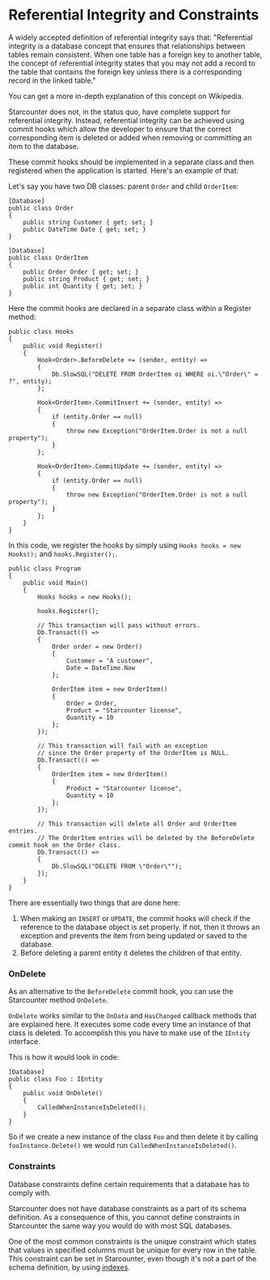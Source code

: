 # Referential Integrity and Constraints

A widely accepted definition of referential integrity says that: "Referential integrity is a database concept that ensures that relationships between tables remain consistent. When one table has a foreign key to another table, the concept of referential integrity states that you may not add a record to the table that contains the foreign key unless there is a corresponding record in the linked table."

You can get a more in-depth explanation of this concept on Wikipedia.

Starcounter does not, in the status quo, have complete support for referential integrity. Instead, referential integrity can be achieved using commit hooks which allow the developer to ensure that the correct corresponding item is deleted or added when removing or committing an item to the database.

These commit hooks should be implemented in a separate class and then registered when the application is started. Here's an example of that:

Let's say you have two DB classes: parent `Order` and child `OrderItem`:

```
[Database]
public class Order
{
    public string Customer { get; set; }
    public DateTime Date { get; set; }
}

[Database]
public class OrderItem
{
    public Order Order { get; set; }
    public string Product { get; set; }
    public int Quantity { get; set; }
}
```

Here the commit hooks are declared in a separate class within a Register method:

```
public class Hooks
{
    public void Register()
    {
        Hook<Order>.BeforeDelete += (sender, entity) =>
        {
            Db.SlowSQL("DELETE FROM OrderItem oi WHERE oi.\"Order\" = ?", entity);
        };

        Hook<OrderItem>.CommitInsert += (sender, entity) =>
        {
            if (entity.Order == null)
            {
                throw new Exception("OrderItem.Order is not a null property");
            }
        };

        Hook<OrderItem>.CommitUpdate += (sender, entity) =>
        {
            if (entity.Order == null)
            {
                throw new Exception("OrderItem.Order is not a null property");
            }
        };
    }
}
```

In this code, we register the hooks by simply using `Hooks hooks = new Hooks();` and `hooks.Register();`.

```
public class Program 
{
    public void Main() 
    {
        Hooks hooks = new Hooks();

        hooks.Register();

        // This transaction will pass without errors.
        Db.Transact(() =>
        {
            Order order = new Order()
            {
                Customer = "A customer",
                Date = DateTime.Now
            };

            OrderItem item = new OrderItem()
            {
                Order = Order,
                Product = "Starcounter license",
                Quantity = 10       
            };
        });

        // This transaction will fail with an exception
        // since the Order property of the OrderItem is NULL.
        Db.Transact(() =>
        {
            OrderItem item = new OrderItem()
            {
                Product = "Starcounter license",
                Quantity = 10
            };
        });

        // This transaction will delete all Order and OrderItem entries.
        // The OrderItem entries will be deleted by the BeforeDelete commit hook on the Order class.
        Db.Transact(() =>
        {
            Db.SlowSQL("DELETE FROM \"Order\"");
        });
    }
}
```

There are essentially two things that are done here:

1. When making an `INSERT` or `UPDATE`, the commit hooks will check if the reference to the database object is set properly. If not, then it throws an exception and prevents the item from being updated or saved to the database.
2. Before deleting a parent entity it deletes the children of that entity.

### OnDelete

As an alternative to the `BeforeDelete` commit hook, you can use the Starcounter method `OnDelete`.

`OnDelete` works similar to the `OnData` and `HasChanged` callback methods that are explained here. It executes some code every time an instance of that class is deleted. To accomplish this you have to make use of the `IEntity` interface.

This is how it would look in code:

```
[Database]
public class Foo : IEntity
{
    public void OnDelete()
    {
        CalledWhenInstanceIsDeleted();
    }
}
```

So if we create a new instance of the class `Foo` and then delete it by calling `fooInstance.Delete()` we would run `CalledWhenInstanceIsDeleted()`.

### Constraints

Database constraints define certain requirements that a database has to comply with.

Starcounter does not have database constraints as a part of its schema definition. As a consequence of this, you cannot define constraints in Starcounter the same way you would do with most SQL databases.

One of the most common constraints is the unique constraint which states that values in specified columns must be unique for every row in the table. This constraint can be set in Starcounter, even though it's not a part of the schema definition, by using [indexes](../sql/indexes.md).

